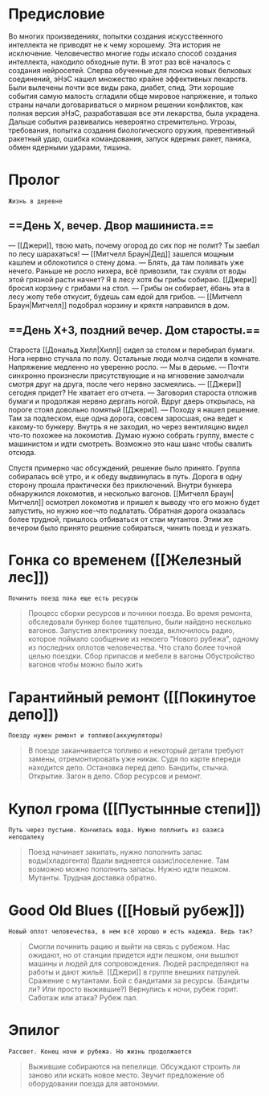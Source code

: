 # Предисловие
Во многих произведениях, попытки создания искусственного интеллекта не приводят не к чему хорошему. Эта история не исключение.
Человечество многие годы искало способ создания интеллекта, находило обходные пути. В этот раз всё началось с создания нейросетей. Сперва обученные для поиска новых белковых соединений, эНэС нашел множество крайне эффективных лекарств. Были вылечены почти все виды рака, диабет, спид. Эти хорошие события самую малость сгладили обще мировое напряжение, и только страны начали договариваться о мирном решении конфликтов, как полная версия эНэС, разработавшая все эти лекарства, была украдена. Дальше события развивались невероятно стремительно. Угрозы, требования, попытка создания биологического оружия, превентивный ракетный удар, ошибка командования, запуск ядерных ракет, паника, обмен ядерными ударами, тишина.
# Пролог
`Жизнь в деревне`

## ==День X, вечер. Двор машиниста.==
— [[Джери]], твою мать, почему огород до сих пор не полит? Ты заебал по лесу шарахаться! — [[Митчелл Браун|Дед]] зашелся мощным кашлем и облокотился о стену дома.
— Блять, да там поливать уже нечего. Раньше не росло нихера, всё привозили, так схуяли от воды этой грязной расти начнет? Я в лесу хотя бы грибы собираю.
[[Джери]] бросил корзину с грибами на стол.
— Грибы он собирает, ёбань эта в лесу жопу тебе откусит, будешь сам едой для грибов. — [[Митчелл Браун|Митчелл]] подобрал корзину и кряхтя направился в дом.

## ==День X+3, поздний вечер. Дом старосты.==
Староста [[Дональд Хилл|Хилл]] сидел за столом и перебирал бумаги. Нога нервно стучала по полу. Остальные люди молча сидели в комнате. Напряжение медленно но уверенно росло. 
— Мы в дерьме. — Почти синхронно произнесли присутствующие и на мгновение замолчали смотря друг на друга, после чего нервно засмеялись.
— [[Джери]] сегодня придет? Не хватает его отчета. — Заговорил староста отложив бумаги и продолжая нервно дергать ногой.
Вдруг дверь открылась, на пороге стоял довольно помятый [[Джери]].
— Походу я нашел решение. Там за подлеском, еще одна дорога, совсем заросшая, она ведет к какому-то бункеру. Внутрь я не заходил, но через вентиляцию видел что-то похожее на локомотив. Думаю нужно собрать группу, вместе с машинистом и идти смотреть. Возможно это наш шанс чтобы свалить отсюда.

Спустя примерно час обсуждений, решение было принято. Группа собиралась всё утро, и к обеду выдвинулась в путь.
Дорога в одну сторону прошла практически без приключений. Внутри бункера обнаружился локомотив, и несколько вагонов. [[Митчелл Браун|Митчелл]] осмотрел локомотив и пришел к выводу что его можно будет запустить, но нужно кое-что подлатать.
Обратная дорога оказалась более трудной, пришлось отбиваться от стаи мутантов.
Этим же вечером было принято решение собираться, чинить поезд и уезжать.
# Гонка со временем ([[Железный лес]])
`Починить поезд пока еще есть ресурcы`
> Процесс сборки ресурсов и починки поезда.
> Во время ремонта, обследовали бункер более тщательно, были найдено несколько вагонов. 
> Запустив электронику поезда, включилось радио, которое поймало сообщение из некоего "Нового рубежа", одному из последних оплотов человечества. Что стало более точной целью поездки.
> Сбор припасов и мебели в вагоны
> Обустройство вагонов чтобы можно было жить
# Гарантийный ремонт ([[Покинутое депо]])
`Поезду нужен ремонт и топливо(аккумуляторы)`
> В поезде заканчивается топливо и некоторый детали требуют замены, отремонтировать уже никак.
> Судя по карте впереди находится депо.
> Остановка перед депо. Бандиты, стычка. Открытие. Загон в депо. 
> Сбор ресурсов и ремонт.
# Купол грома ([[Пустынные степи]])
`Путь через пустыню. Кончилась вода. Нужно поплнить из оазиса неподалеку`
> Поезд начинает закипать, нужно пополнить запас воды(хладогента)
> Вдали виднеется оазис\поселение. Там возможно можно пополнить запасы.
> Нужно идти пешком.
> Мутанты.
> Трудная доставка обратно.
# Good Old Blues ([[Новый рубеж]])
`Новый оплот человечества, в нем всё хорошо и есть надежда. Ведь так?`
> Смогли починить рацию и выйти на связь с рубежом. Нас ожидают, но от станции придется идти пешком, они вышлют машины и людей для сопровождения.
> Людей распределяют на работы и дают жильё.
> [[Джери]] в группе внешних патрулей.
> Сражение с мутантами.
> Бой с бандитами за ресурсы. (Бандиты ли? Или просто выжившие?)
> Вернулись к ночи, рубеж горит. Саботаж или атака?
> Рубеж пал.
# Эпилог
`Рассвет. Конец ночи и рубежа. Но жизнь продолжается`
> Выжившие собираются на пепелище.
> Обсуждают строить ли заново или искать новое место.
> Звучит предложение об оборудовании поезда для автономии.
